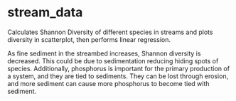 # stream_data


Calculates Shannon Diversity of different species in streams and plots diversity in scatterplot, then performs linear regression.

As fine sediment in the streambed increases,
Shannon diversity is decreased. This could be due
to sedimentation reducing hiding spots of species.
Additionally, phosphorus is important for the
primary production of a system, and they are tied
to sediments. They can be lost through erosion,
and more sediment can cause more phosphorus to
become tied with sediment.

